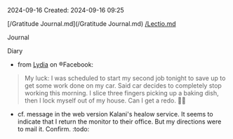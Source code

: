 2024-09-16
Created: 2024-09-16 09:25

[/Gratitude Journal.md](/Gratitude Journal.md)
[/Lectio.md](/Lectio.md)

Journal

Diary 
- from [Lydia](/Lydia.md) on ®Facebook:
> My luck: I was scheduled to start my second job tonight to save up to get some work done on my car. Said car decides to completely stop working this morning. I slice three fingers picking up a baking dish, then I lock myself out of my house. Can I get a redo. 🤦‍♀️


- cf. message in the web version Kalani's healow service. It seems to indicate that I return the monitor to their office. But my directions were to mail it. Confirm. :todo:
